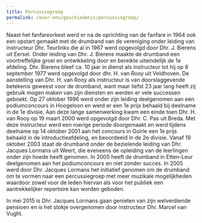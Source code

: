 ```yaml
---
title: Percussiegroep
permalink: /over-ons/geschiedenis/percussiegroep/
---
```

Naast het fanfareorkest werd er na de oprichting van de fanfare in 1964 ook een opstart gemaakt met de drumband van de vereniging onder leiding van instructeur Dhr. Teurlinkx die al in 1967 werd opgevolgd door Dhr. J. Bierens uit Eersel.
Onder leiding van Dhr. J. Bierens maakte de drumband een voortreffelijke groei en ontwikkeling door en bereikte uiteindelijk de 1e afdeling.
Dhr. Bierens bleef ca. 10 jaar in dienst als instructeur tot hij op 8 september 1977 werd opgevolgd door dhr. H. van Rooy uit Veldhoven.
De aanstelling van Dhr. H. van Rooy als instructeur is van doorslaggevende betekenis geweest voor de drumband, want maar liefst 23 jaar lang heeft zij gebruik mogen maken van zijn diensten en werden er vele successen geboekt.
Op 27 oktober 1996 werd onder zijn leiding deelgenomen aan een podiumconcours in Hoogeloon en werd er een 1e prijs behaald bij deelname in de 1e divisie.
Aan deze lange samenwerking kwam een einde toen Dhr. H. van Rooy op 19 maart 2000 werd opgevolgd door Dhr. C. Pas uit Breda. Met deze instructeur werd een roerige periode doorgemaakt en werd tijdens deelname op 14 oktober 2001 aan het concours in Goirle een 1e prijs behaald in de introductieafdeling, en beoordeeld in de 2e divisie.
Vanaf 19 oktober 2003 staat de drumband onder de bezielende leiding van Dhr. Jacques Lormans uit Weert, die eveneens de opleiding van de leerlingen onder zijn hoede heeft genomen. In 2005 heeft de drumband in Etten-Leur deelgenomen aan het podiumconcours en niet zonder succes.
In 2005 werd door Dhr. Jacques Lormans het initiatief genomen om de drumband om te vormen naar een percussiegroep met meer muzikale mogelijkheden waardoor zowel voor de leden hiervan als voor het publiek een aantrekkelijker repertoire kan worden geboden.

In mei 2015 is Dhr. Jacques Lormans gaan genieten van zijn welverdiende pensioen en is het stokje overgenomen door instructeur Dhr. Marcel van Vught.
